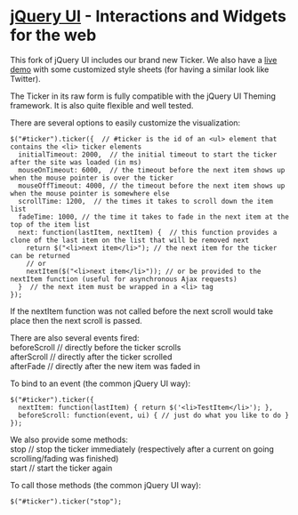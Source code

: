 [jQuery UI](http://jqueryui.com/) - Interactions and Widgets for the web
================================

This fork of jQuery UI includes our brand new Ticker. We also have a [live demo](http://medihack.github.com/tickerdemo/) with some customized style sheets (for having a similar look like Twitter).

The Ticker in its raw form is fully compatible with the jQuery UI Theming framework. It is also quite flexible and well tested.

There are several options to easily customize the visualization:

    $("#ticker").ticker({  // #ticker is the id of an <ul> element that contains the <li> ticker elements
      initialTimeout: 2000,  // the initial timeout to start the ticker after the site was loaded (in ms)
      mouseOnTimeout: 6000,  // the timeout before the next item shows up when the mouse pointer is over the ticker
      mouseOffTimeout: 4000, // the timeout before the next item shows up when the mouse pointer is somewhere else
      scrollTime: 1200,  // the times it takes to scroll down the item list
      fadeTime: 1000, // the time it takes to fade in the next item at the top of the item list
      next: function(lastItem, nextItem) {  // this function provides a clone of the last item on the list that will be removed next
		return $("<li>next item</li>"); // the next item for the ticker can be returned
        // or
        nextItem($("<li>next item</li>")); // or be provided to the nextItem function (useful for asynchronous Ajax requests)
      }  // the next item must be wrapped in a <li> tag
    });

If the nextItem function was not called before the next scroll would take place then the next scroll is passed.

There are also several events fired:<br>
beforeScroll // directly before the ticker scrolls<br>
afterScroll // directly after the ticker scrolled<br>
afterFade // directly after the new item was faded in<br>

To bind to an event (the common jQuery UI way):

    $("#ticker").ticker({
      nextItem: function(lastItem) { return $('<li>TestItem</li>'); },
      beforeScroll: function(event, ui) { // just do what you like to do }
    });

We also provide some methods:<br>
stop // stop the ticker immediately (respectively after a current on going scrolling/fading was finished)<br>
start // start the ticker again<br>

To call those methods (the common jQuery UI way):

    $("#ticker").ticker("stop");